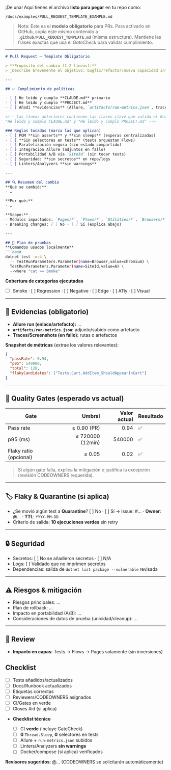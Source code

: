 ¡De una! Aquí tienes el archivo **listo para pegar** en tu repo como:

`/docs/examples/PULL_REQUEST_TEMPLATE_EXAMPLE.md`

> Nota: Este es el **modelo obligatorio** para PRs. Para activarlo en GitHub, copia este mismo contenido a **`.github/PULL_REQUEST_TEMPLATE.md`** (misma estructura). Mantiene las frases exactas que usa el *GateCheck* para validar cumplimiento.

---

````markdown
# Pull Request — Template Obligatorio

> **Propósito del cambio (1–2 líneas):**  
> _Describe brevemente el objetivo: bugfix/refactor/nueva capacidad infra/portabilidad, etc._

---

## ✅ Cumplimiento de políticas

- [ ] He leído y cumplo **CLAUDE.md** primario  
- [ ] He leído y cumplo **PROJECT.md**  
- [ ] Añadí **evidencias** (Allure, `artifacts/run-metrics.json`, traces)

<!-- Las líneas anteriores contienen las frases clave que valida el GateCheck:
"He leído y cumplo CLAUDE.md" y "He leído y cumplo PROJECT.md" -->

### Reglas tocadas (marca las que aplican)
- [ ] POM **sin asserts** y **sin sleeps** (esperas centralizadas)
- [ ] **Sin selectores en tests** (tests orquestan Flows)
- [ ] Paralelización segura (sin estado compartido)
- [ ] Integración Allure (adjuntos en fallo)
- [ ] Portabilidad A/B vía `SiteId` (sin tocar tests)
- [ ] Seguridad: **sin secretos** en repo/logs
- [ ] Linters/Analyzers **sin warnings**

---

## 🔍 Resumen del cambio
**Qué se cambió:**  
- …

**Por qué:**  
- …

**Scope:**  
- Módulos impactados: `Pages/*`, `Flows/*`, `Utilities/*`, `Browsers/*`, `Config/*`  
- Breaking changes: [ ] No · [ ] Sí (explica abajo)

---

## 🧪 Plan de pruebas
**Comandos usados localmente**
```bash
dotnet test -m:4 \
  -- TestRunParameters.Parameter(name=Browser,value=chromium) \
  TestRunParameters.Parameter(name=SiteId,value=A) \
  --where "cat == Smoke"
````

**Cobertura de categorías ejecutadas**

* [ ] Smoke  ·  \[ ] Regression  ·  \[ ] Negative  ·  \[ ] Edge  ·  \[ ] A11y  ·  \[ ] Visual

---

## 📎 Evidencias (obligatorio)

* **Allure run (enlace/artefacto):** …
* **`artifacts/run-metrics.json`:** adjunto/subido como artefacto
* **Traces/Screenshots (en fallo):** rutas o artefactos

**Snapshot de métricas** (extrae los valores relevantes):

```json
{
  "passRate": 0.94,
  "p95": 540000,
  "total": 128,
  "flakyCandidates": ["Tests.Cart.AddItem_ShouldAppearInCart"]
}
```

---

## 🚦 Quality Gates (esperado vs actual)

| Gate                   |           Umbral | Valor actual | Resultado |
| ---------------------- | ---------------: | -----------: | --------- |
| Pass rate              |      ≥ 0.90 (PR) |         0.94 | ✅         |
| p95 (ms)               | ≤ 720000 (12min) |       540000 | ✅         |
| Flaky ratio (opcional) |           ≤ 0.05 |         0.02 | ✅         |

> Si algún gate falla, explica la mitigación o justifica la excepción (revisión CODEOWNERS requerida).

---

## 🏷️ Flaky & Quarantine (si aplica)

* ¿Se movió algún test a **Quarantine**? \[ ] No · \[ ] Sí → Issue: #… · **Owner**: @… · **TTL**: `YYYY-MM-DD`
* Criterio de salida: **10 ejecuciones verdes** sin retry

---

## 🔒 Seguridad

* Secretos: \[ ] No se añadieron secretos · \[ ] N/A
* Logs: \[ ] Validado que no imprimen secretos
* Dependencias: salida de `dotnet list package --vulnerable` revisada

---

## ⚠️ Riesgos & mitigación

* Riesgos principales: …
* Plan de rollback: …
* Impacto en portabilidad (A/B): …
* Consideraciones de datos de prueba (unicidad/cleanup): …

---

## 👀 Review

* **Impacto en capas**: Tests → Flows → Pages solamente (sin inversiones)

## Checklist
- [ ] Tests añadidos/actualizados
- [ ] Docs/Runbook actualizados
- [ ] Etiquetas correctas
- [ ] Reviewers/CODEOWNERS asignados
- [ ] CI/Gates en verde
- [ ] Closes #id (si aplica)

* **Checklist técnico**

  * [ ] CI **verde** (incluye GateCheck)
  * [ ] **0** `Thread.Sleep`, **0** selectores en tests
  * [ ] Allure + `run-metrics.json` subidos
  * [ ] Linters/Analyzers **sin warnings**
  * [ ] Docker/compose (si aplica) verificados

**Revisores sugeridos**: @… (CODEOWNERS se solicitarán automáticamente)

```
